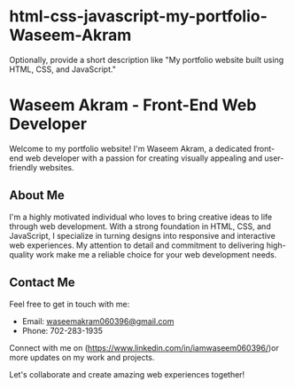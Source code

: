 # html-css-javascript-my-portfolio-Waseem-Akram
 Optionally, provide a short description like "My portfolio website built using HTML, CSS, and JavaScript."

 # Waseem Akram - Front-End Web Developer

Welcome to my portfolio website! I'm Waseem Akram, a dedicated front-end web developer with a passion for creating visually appealing and user-friendly websites.


## About Me

I'm a highly motivated individual who loves to bring creative ideas to life through web development. With a strong foundation in HTML, CSS, and JavaScript, I specialize in turning designs into responsive and interactive web experiences. My attention to detail and commitment to delivering high-quality work make me a reliable choice for your web development needs.



## Contact Me

Feel free to get in touch with me:

- Email: [waseemakram060396@gmail.com](mailto:waseemakram060396@gmail.com)
- Phone: 702-283-1935

Connect with me on (https://www.linkedin.com/in/iamwaseem060396/)or more updates on my work and projects.

Let's collaborate and create amazing web experiences together!

